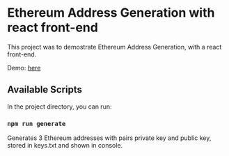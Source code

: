 # Ethereum Address Generation with react front-end

This project was to demostrate Ethereum Address Generation, with a react front-end.

Demo: [here](https://eth-address-generation-react.vercel.app/)

## Available Scripts

In the project directory, you can run:

### `npm run generate`

Generates 3 Ethereum addresses with pairs private key and public key, stored in keys.txt and shown in console.
